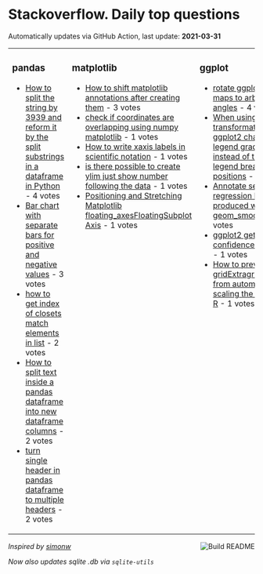# Stackoverflow. Daily top questions 

Automatically updates via GitHub Action, last update: **<!-- date starts -->2021-03-31<!-- date ends -->**


<table><tr><td valign="top" width="33%">

### pandas
<!-- pandas starts -->
* [How to split the string by 3939 and reform it by the split substrings in a dataframe in Python](https://stackoverflow.com/questions/66889932/how-to-split-the-string-by-and-reform-it-by-the-split-substrings-in-a-datafr) - 4 votes
* [Bar chart with separate bars for positive and negative values](https://stackoverflow.com/questions/66882233/bar-chart-with-separate-bars-for-positive-and-negative-values) - 3 votes
* [how to get index of closets match elements in list](https://stackoverflow.com/questions/66892092/how-to-get-index-of-closets-match-elements-in-list) - 2 votes
* [How to split text inside a pandas dataframe into new dataframe columns](https://stackoverflow.com/questions/66882425/how-to-split-text-inside-a-pandas-dataframe-into-new-dataframe-columns) - 2 votes
* [turn single header in pandas dataframe to multiple headers](https://stackoverflow.com/questions/66881700/turn-single-header-in-pandas-dataframe-to-multiple-headers) - 2 votes
<!-- pandas ends -->
</td><td valign="top" width="34%">


### matplotlib
<!-- matplotlib starts -->
* [How to shift matplotlib annotations after creating them](https://stackoverflow.com/questions/66883325/how-to-shift-matplotlib-annotations-after-creating-them) - 3 votes
* [check if coordinates are overlapping using numpy matplotlib](https://stackoverflow.com/questions/66881741/check-if-coordinates-are-overlapping-using-numpy-matplotlib) - 1 votes
* [How to write xaxis labels in scientific notation](https://stackoverflow.com/questions/66891832/how-to-write-xaxis-labels-in-scientific-notation) - 1 votes
* [is there possible to create ylim just show number following the data](https://stackoverflow.com/questions/66887352/is-there-possible-to-create-ylim-just-show-number-following-the-data) - 1 votes
* [Positioning and Stretching Matplotlib floating_axesFloatingSubplot Axis](https://stackoverflow.com/questions/66881013/positioning-and-stretching-matplotlib-floating-axes-floatingsubplot-axis) - 1 votes
<!-- matplotlib ends -->
</td><td valign="top" width="34%">


### ggplot
<!-- ggplot2 starts -->
* [rotate ggplot2 maps to arbitrary angles](https://stackoverflow.com/questions/66889558/rotate-ggplot2-maps-to-arbitrary-angles) - 4 votes
* [When using a color transformation in ggplot2 change the legend gradient instead of the legend break positions](https://stackoverflow.com/questions/66893928/when-using-a-color-transformation-in-ggplot2-change-the-legend-gradient-instead) - 2 votes
* [Annotate several regression lines produced with geom_smooth](https://stackoverflow.com/questions/66893846/annotate-several-regression-lines-produced-with-geom-smooth) - 2 votes
* [ggplot2 get rid of confidence interval](https://stackoverflow.com/questions/66883275/ggplot2-get-rid-of-confidence-interval) - 1 votes
* [How to prevent gridExtragridarrage from automatically scaling the x axis in R](https://stackoverflow.com/questions/66880413/how-to-prevent-gridextragrid-arrage-from-automatically-scaling-the-x-axis-in-r) - 1 votes
<!-- ggplot2 ends -->
</td></tr></table>

<a href="https://github.com/hp0404/hp0404/actions"><img src="https://github.com/hp0404/hp0404/workflows/Build%20README/badge.svg" align="right" alt="Build README"></a> <p>*Inspired by  [simonw](https://github.com/simonw/simonw)*</p> <p> *Now also updates sqlite .db via `sqlite-utils`* </p>

